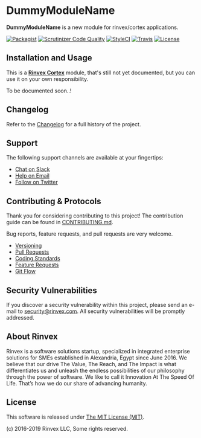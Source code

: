 # DummyModuleName

**DummyModuleName** is a new module for rinvex/cortex applications.

[![Packagist](https://img.shields.io/packagist/v/dummy/module.svg?label=Packagist&style=flat-square)](https://packagist.org/packages/dummy/module)
[![Scrutinizer Code Quality](https://img.shields.io/scrutinizer/g/dummy/module.svg?label=Scrutinizer&style=flat-square)](https://scrutinizer-ci.com/g/dummy/module/)
[![StyleCI](https://styleci.io/repos/123123123/shield)](https://styleci.io/repos/123123123)
[![Travis](https://img.shields.io/travis/dummy/module.svg?label=TravisCI&style=flat-square)](https://travis-ci.org/dummy/module)
[![License](https://img.shields.io/packagist/l/dummy/module.svg?label=License&style=flat-square)](https://github.com/dummy/module/blob/develop/LICENSE)


## Installation and Usage

This is a **[Rinvex Cortex](https://github.com/rinvex/cortex)** module, that's still not yet documented, but you can use it on your own responsibility.

To be documented soon..!


## Changelog

Refer to the [Changelog](CHANGELOG.md) for a full history of the project.


## Support

The following support channels are available at your fingertips:

- [Chat on Slack](https://bit.ly/rinvex-slack)
- [Help on Email](mailto:help@rinvex.com)
- [Follow on Twitter](https://twitter.com/rinvex)


## Contributing & Protocols

Thank you for considering contributing to this project! The contribution guide can be found in [CONTRIBUTING.md](CONTRIBUTING.md).

Bug reports, feature requests, and pull requests are very welcome.

- [Versioning](CONTRIBUTING.md#versioning)
- [Pull Requests](CONTRIBUTING.md#pull-requests)
- [Coding Standards](CONTRIBUTING.md#coding-standards)
- [Feature Requests](CONTRIBUTING.md#feature-requests)
- [Git Flow](CONTRIBUTING.md#git-flow)


## Security Vulnerabilities

If you discover a security vulnerability within this project, please send an e-mail to [security@rinvex.com](security@rinvex.com). All security vulnerabilities will be promptly addressed.


## About Rinvex

Rinvex is a software solutions startup, specialized in integrated enterprise solutions for SMEs established in Alexandria, Egypt since June 2016. We believe that our drive The Value, The Reach, and The Impact is what differentiates us and unleash the endless possibilities of our philosophy through the power of software. We like to call it Innovation At The Speed Of Life. That’s how we do our share of advancing humanity.


## License

This software is released under [The MIT License (MIT)](LICENSE).

(c) 2016-2019 Rinvex LLC, Some rights reserved.
